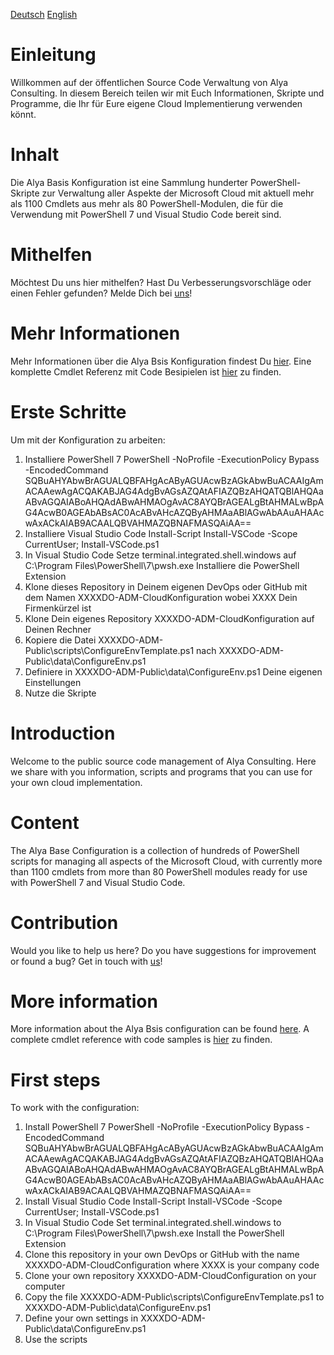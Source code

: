 [Deutsch](#Einleitung)
[English](#Introduction)

# Einleitung 
Willkommen auf der öffentlichen Source Code Verwaltung von Alya Consulting. In diesem Bereich teilen wir mit Euch Informationen, Skripte und Programme, die Ihr für Eure eigene Cloud Implementierung verwenden könnt.

# Inhalt
Die Alya Basis Konfiguration ist eine Sammlung hunderter PowerShell-Skripte zur Verwaltung aller Aspekte der Microsoft Cloud mit aktuell mehr als 1100 Cmdlets aus mehr als 80 PowerShell-Modulen, die für die Verwendung mit PowerShell 7 und Visual Studio Code bereit sind.

# Mithelfen
Möchtest Du uns hier mithelfen? Hast Du Verbesserungsvorschläge oder einen Fehler gefunden? Melde Dich bei [uns](mailto:info@alyaconsulting.ch)!

# Mehr Informationen
Mehr Informationen über die Alya Bsis Konfiguration findest Du [hier](https://alyaconsulting.ch/Solutions/AlyaBasisKonfiguration).
Eine komplette Cmdlet Referenz mit Code Besipielen ist [hier](https://alyaconsulting.ch/Solutions/AlyaBasisKonfigurationCmdlts) zu finden.

# Erste Schritte
Um mit der Konfiguration zu arbeiten:
1. Installiere PowerShell 7
	PowerShell -NoProfile -ExecutionPolicy Bypass -EncodedCommand SQBuAHYAbwBrAGUALQBFAHgAcAByAGUAcwBzAGkAbwBuACAAIgAmACAAewAgACQAKABJAG4AdgBvAGsAZQAtAFIAZQBzAHQATQBlAHQAaABvAGQAIABoAHQAdABwAHMAOgAvAC8AYQBrAGEALgBtAHMALwBpAG4AcwB0AGEAbABsAC0AcABvAHcAZQByAHMAaABlAGwAbAAuAHAAcwAxACkAIAB9ACAALQBVAHMAZQBNAFMASQAiAA==
2. Installiere Visual Studio Code
	Install-Script Install-VSCode -Scope CurrentUser; Install-VSCode.ps1
3. In Visual Studio Code
	Setze terminal.integrated.shell.windows auf C:\Program Files\PowerShell\7\pwsh.exe
	Installiere die PowerShell Extension
4. Klone dieses Repository in Deinem eigenen DevOps oder GitHub mit dem Namen XXXXDO-ADM-CloudKonfiguration wobei XXXX Dein Firmenkürzel ist
5. Klone Dein eigenes Repository XXXXDO-ADM-CloudKonfiguration auf Deinen Rechner
6. Kopiere die Datei XXXXDO-ADM-Public\scripts\ConfigureEnvTemplate.ps1 nach  XXXXDO-ADM-Public\data\ConfigureEnv.ps1
7. Definiere in XXXXDO-ADM-Public\data\ConfigureEnv.ps1 Deine eigenen Einstellungen
8. Nutze die Skripte

# Introduction 
Welcome to the public source code management of Alya Consulting. Here we share with you information, scripts and programs that you can use for your own cloud implementation.

# Content
The Alya Base Configuration is a collection of hundreds of PowerShell scripts for managing all aspects of the Microsoft Cloud, with currently more than 1100 cmdlets from more than 80 PowerShell modules ready for use with PowerShell 7 and Visual Studio Code.

# Contribution
Would you like to help us here? Do you have suggestions for improvement or found a bug? Get in touch with [us](mailto:info@alyaconsulting.ch)!

# More information
More information about the Alya Bsis configuration can be found [here](https://alyaconsulting.ch/Solutions/AlyaBasisKonfiguration).
A complete cmdlet reference with code samples is [hier](https://alyaconsulting.ch/Solutions/AlyaBasisKonfigurationCmdlts) zu finden.

# First steps
To work with the configuration:
1. Install PowerShell 7
	PowerShell -NoProfile -ExecutionPolicy Bypass -EncodedCommand SQBuAHYAbwBrAGUALQBFAHgAcAByAGUAcwBzAGkAbwBuACAAIgAmACAAewAgACQAKABJAG4AdgBvAGsAZQAtAFIAZQBzAHQATQBlAHQAaABvAGQAIABoAHQAdABwAHMAOgAvAC8AYQBrAGEALgBtAHMALwBpAG4AcwB0AGEAbABsAC0AcABvAHcAZQByAHMAaABlAGwAbAAuAHAAcwAxACkAIAB9ACAALQBVAHMAZQBNAFMASQAiAA==
2. Install Visual Studio Code
	Install-Script Install-VSCode -Scope CurrentUser; Install-VSCode.ps1
3. In Visual Studio Code
	Set terminal.integrated.shell.windows to C:\Program Files\PowerShell\7\pwsh.exe
	Install the PowerShell Extension
4. Clone this repository in your own DevOps or GitHub with the name XXXXDO-ADM-CloudConfiguration where XXXX is your company code
5. Clone your own repository XXXXDO-ADM-CloudConfiguration on your computer
6. Copy the file XXXXDO-ADM-Public\scripts\ConfigureEnvTemplate.ps1 to XXXXDO-ADM-Public\data\ConfigureEnv.ps1
7. Define your own settings in XXXXDO-ADM-Public\data\ConfigureEnv.ps1
8. Use the scripts
